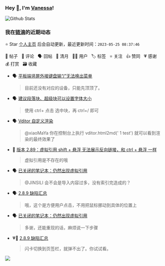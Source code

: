 ### Hey 👋, I'm [Vanessa](http://vanessa.b3log.org/)!

![Github Stats](https://github-readme-stats.vercel.app/api?username=Vanessa219&show_icons=true)

<!--events start -->

### 我在[链滴](https://ld246.com)的近期动态

⭐️ Star [个人主页](https://github.com/Vanessa219/Vanessa219) 后会自动更新，最近更新时间：`2023-05-25 08:37:46`

📝 帖子 &nbsp; 💬 评论 &nbsp; 🗣 回帖 &nbsp; 🌙 清月 &nbsp; 👨‍💻 用户 &nbsp; 🏷️ 标签 &nbsp; ⭐️ 关注 &nbsp; 👍 赞同 &nbsp; 💗 感谢 &nbsp; 💰 打赏 &nbsp; 🗃 收藏

* 🗣 [平板端竖屏外接键盘输“/”无法唤出菜单](https://ld246.com/article/1684415144501/comment/1684923311403#comments)

  > 目前还没有对应的设备，只能先顶顶了。
* 🗣 [建议段落块、超级块可以设置字体大小](https://ld246.com/article/1681304768968/comment/1684921981855#comments)

  > 使用 ctrl+ 点击 选中块，再 ctrl+/ 即可
* 🗣 [Vditor 自定义渲染](https://ld246.com/article/1588412297062/comment/1684375396676#comments)

  > @xiaoMaYa 你在控制台上执行 vditor.html2md(' 1 test') 就可以看到渲染的最终效果了
* 💬 [版本 2.89：虚拟引用 shift + 悬浮 无法展示反向链接，和 ctrl + 悬浮 一样](https://ld246.com/article/1684904979791/comment/1684937409740#comments)

  > 虚拟引用是不存在的哦
* 🗣 [已关闭的笔记本：仍然出现虚拟引用](https://ld246.com/article/1684676062113/comment/1684817598435#comments)

  > @JINSILI 会不会是导入内容过多，没有索引完造成的？
* 🗣 [2.8.9 缺陷汇总](https://ld246.com/article/1684818799160/comment/1684841430367#comments)

  > 哦，这个是方便用户点击，不用把鼠标挪动到具体的位置上
* 🗣 [已关闭的笔记本：仍然出现虚拟引用](https://ld246.com/article/1684676062113/comment/1684817598435#comments)

  > 多谢，还能重现的话，麻烦说一下步骤
* 💗💬 [2.8.9 缺陷汇总](https://ld246.com/article/1684818799160/comment/1684832595359#comments)

  > 闪卡切换到页签栏，就弹不出了。你试试看。


<!--events end -->

<a title="Hits" target="_blank" href="https://github.com/Vanessa219/Vanessa219"><img src="https://hits.b3log.org/Vanessa219/Vanessa219.svg"></a>
